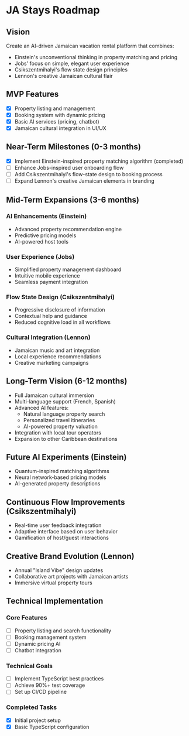 # JA Stays Roadmap

## Vision

Create an AI-driven Jamaican vacation rental platform that combines:

- Einstein's unconventional thinking in property matching and pricing
- Jobs' focus on simple, elegant user experience
- Csikszentmihalyi's flow state design principles
- Lennon's creative Jamaican cultural flair

## MVP Features

- [x] Property listing and management
- [x] Booking system with dynamic pricing
- [x] Basic AI services (pricing, chatbot)
- [x] Jamaican cultural integration in UI/UX

## Near-Term Milestones (0-3 months)

- [x] Implement Einstein-inspired property matching algorithm (completed)
- [ ] Enhance Jobs-inspired user onboarding flow
- [ ] Add Csikszentmihalyi's flow-state design to booking process
- [ ] Expand Lennon's creative Jamaican elements in branding

## Mid-Term Expansions (3-6 months)

### AI Enhancements (Einstein)

- Advanced property recommendation engine
- Predictive pricing models
- AI-powered host tools

### User Experience (Jobs)

- Simplified property management dashboard
- Intuitive mobile experience
- Seamless payment integration

### Flow State Design (Csikszentmihalyi)

- Progressive disclosure of information
- Contextual help and guidance
- Reduced cognitive load in all workflows

### Cultural Integration (Lennon)

- Jamaican music and art integration
- Local experience recommendations
- Creative marketing campaigns

## Long-Term Vision (6-12 months)

- Full Jamaican cultural immersion
- Multi-language support (French, Spanish)
- Advanced AI features:
  - Natural language property search
  - Personalized travel itineraries
  - AI-powered property valuation
- Integration with local tour operators
- Expansion to other Caribbean destinations

## Future AI Experiments (Einstein)

- Quantum-inspired matching algorithms
- Neural network-based pricing models
- AI-generated property descriptions

## Continuous Flow Improvements (Csikszentmihalyi)

- Real-time user feedback integration
- Adaptive interface based on user behavior
- Gamification of host/guest interactions

## Creative Brand Evolution (Lennon)

- Annual "Island Vibe" design updates
- Collaborative art projects with Jamaican artists
- Immersive virtual property tours

## Technical Implementation

### Core Features
- [ ] Property listing and search functionality
- [ ] Booking management system
- [ ] Dynamic pricing AI
- [ ] Chatbot integration

### Technical Goals
- [ ] Implement TypeScript best practices
- [ ] Achieve 90%+ test coverage
- [ ] Set up CI/CD pipeline

### Completed Tasks
- [x] Initial project setup
- [x] Basic TypeScript configuration
